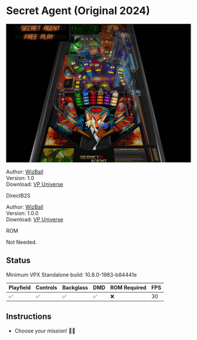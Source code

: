 # Secret Agent (Original 2024)

![Table Preview](../../images/vpx-secretagent.png)

Author: [WizBall](https://vpuniverse.com/profile/16604-wizball/)  
Version: 1.0  
Download: [VP Universe](https://vpuniverse.com/files/file/21646-secret-agent-original-2024-v10/)

DirectB2S
 
Author: [WizBall](https://vpuniverse.com/profile/16604-wizball/)  
Version: 1.0.0  
Download: [VP Universe](https://vpuniverse.com/files/file/21645-secret-agent-original-2024-2-3-screen-backglass/)

ROM

Not Needed.

## Status 

Minimum VPX Standalone build: 10.8.0-1983-b84441e

| Playfield | Controls | Backglass | DMD | ROM Required | FPS | 
|-----------|----------|-----------|-----|--------------|-----|
| :white_check_mark: | :white_check_mark: | :white_check_mark: | :white_check_mark: | :x: | 30 |

## Instructions


- Choose your mission! 🕵️‍♂️
